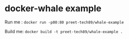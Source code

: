 # docker-whale example

Run me : `docker run -p80:80 preet-tech89/whale-example`

Build me: `docker build -t preet-tech89/whale-example .`
